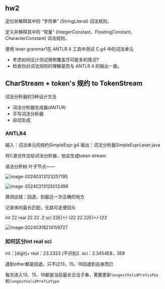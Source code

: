 ## hw2

 定位并解释其中的 “字符串” (StringLiteral) 词法规则。

定义并解释其中的 “常量” (IntegerConstant、FloatingConstant、CharacterConstant)
词法规则。

使用 lexer grammar1在 ANTLR 4 工具中测试 C.g4 中的词法单元

- 考虑如何设计测试用例覆盖尽可能多的情况?
-  检查你对词法规则的理解是否与 ANTLR 4 的输出一致。

## CharStream + token's 规约 to TokenStream

词法分析器的3种设计方法

- 词法分析器生成器(ANTLR)
- 手写词法分析器
- 自动生成

### ANTLR4

输入：词法单元的规约SimpleExpr.g4
输出：词法分析器SimpleExprLexer.java

将C源文件交给词法分析器，他会生成token stream

语法分析树
叶子节点——

![image-20240313123257195](./images/image-20240313123257195.png)

![image-20240313125012496](./images/image-20240313125012496.png)





猜测出错：回退，到最近一次正确的地方

记录来时最长匹配，无路可走便回头

int
22
real
22.22
.2
sci
22E(+/-)22
22.22E(+/-)22

![image-20240318214159727](./images/image-20240318214159727.png)

### 如何区分int real sci

int：[digit]+
real：23.2323 (不识别2.
sci：2.3454E8，3E8



遇到other都是回退，只不过13，15，18回退到自身而已

每次进入13、15、18都是当前最长合法子串，需要更新`longestValidPrefixPos `和`longestValidPrefixType`
